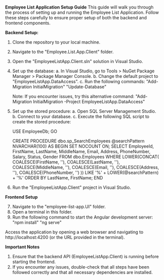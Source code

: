 **Employee List Application Setup Guide**
This guide will walk you through the process of setting up and running the Employee List Application. 
Follow these steps carefully to ensure proper setup of both the backend and frontend components.

**Backend Setup:**
1. Clone the repository to your local machine.
2. Navigate to the "Employee.List.App.Client" folder.
3. Open the "EmployeeListApp.Client.sln" solution in Visual Studio.
4. Set up the database:
    a. In Visual Studio, go to Tools > NuGet Package Manager > Package Manager Console.
    b. Change the default project to "EmployeeListApp.DataAccess".
    c. Run the following commands:
    "Add-Migration InitialMigration"
    "Update-Database"
   
    Note: If you encounter issues, try this alternative command:
    "Add-Migration InitialMigration -Project EmployeeListApp.DataAccess"

5. Set up the stored procedure:
    a. Open SQL Server Management Studio.
    b. Connect to your database.
    c. Execute the following SQL script to create the stored procedure:
    
    USE EmployeeDb;
    GO
    
    CREATE PROCEDURE dbo.sp_SearchEmployees
        @searchPattern NVARCHAR(100)
    AS
    BEGIN
        SET NOCOUNT ON;
        SELECT EmployeeId, FirstName, LastName, MiddleName, Email, Address, PhoneNumber, Salary, Status, Gender
        FROM dbo.Employees
        WHERE LOWER(CONCAT(
            COALESCE(FirstName, ''),
            COALESCE(LastName, ''),
            COALESCE(MiddleName, ''),
            COALESCE(Email, ''),
            COALESCE(Address, ''),
            COALESCE(PhoneNumber, '')
        )) LIKE '%' + LOWER(@searchPattern) + '%'
        ORDER BY LastName, FirstName;
    END

6. Run the "EmployeeListApp.Client" project in Visual Studio.

**Frontend Setup**

7. Navigate to the "employee-list-app.UI" folder.
8. Open a terminal in this folder.
9. Run the following command to start the Angular development server:
   "npm install"
   "ng serve"

Access the application by opening a web browser and navigating to http://localhost:4200 (or the URL provided in the terminal).

**Important Notes**
1. Ensure that the backend API (EmployeeListApp.Client) is running before starting the frontend.
2. If you encounter any issues, double-check that all steps have been followed correctly and that all necessary dependencies are installed.
